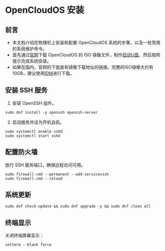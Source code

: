 # OpenCloudOS 安装

## 前言

* 本文档介绍在物理机上安装和配置 OpenCloudOS 系统的步骤，以及一些常用的系统维护命令。
  <br/>
* 首先通过[官网](https://www.opencloudos.org/)下载 OpenCloudOS 的 ISO 镜像文件，制作[启动U盘](https://rufus.ie/zh)，然后按照提示完成系统安装。
  <br/>
* 如果在国内，官网的下面是有镜像下载地址的链接。完整的ISO镜像大约有10GB，建议使用[IDM](https://www.internetdownloadmanager.com/)进行下载。

## 安装 SSH 服务
1. 安装 OpenSSH 组件。
  ```
  sudo dnf install -y openssh openssh-server
  ```
2. 启动服务并设为开机自启。
  ```
  sudo systemctl enable sshd
  sudo systemctl start sshd
  ```

## 配置防火墙
放行 SSH 服务端口，确保远程访问可用。
```
sudo firewall-cmd --permanent --add-service=ssh
sudo firewall-cmd --reload
```

## 系统更新
```
sudo dnf check-update && sudo dnf upgrade -y && sudo dnf clean all
```

## 终端显示
关闭终端屏幕显示：
```
setterm --blank force
```
